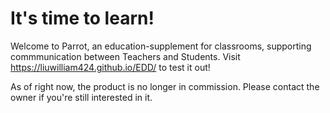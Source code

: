 # It's  time to learn!

Welcome to Parrot, an education-supplement for classrooms, supporting commmunication between Teachers and Students. 
Visit https://liuwilliam424.github.io/EDD/ to test it out!

As of right now, the product is no longer in commission. Please contact the owner if you're still interested in it. 
